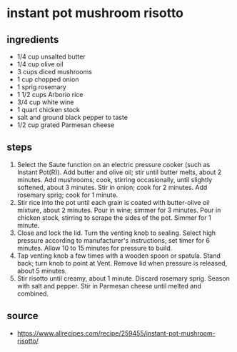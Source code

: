 # instant pot mushroom risotto

## ingredients

- 1/4 cup unsalted butter
- 1/4 cup olive oil
- 3 cups diced mushrooms
- 1 cup chopped onion
- 1 sprig rosemary
- 1 1/2 cups Arborio rice
- 3/4 cup white wine
- 1 quart chicken stock
- salt and ground black pepper to taste
- 1/2 cup grated Parmesan cheese

## steps

1. Select the Saute function on an electric pressure cooker (such as Instant Pot(R)). Add butter and olive oil; stir until butter melts, about 2 minutes. Add mushrooms; cook, stirring occasionally, until slightly softened, about 3 minutes. Stir in onion; cook for 2 minutes. Add rosemary sprig; cook for 1 minute.
1. Stir rice into the pot until each grain is coated with butter-olive oil mixture, about 2 minutes. Pour in wine; simmer for 3 minutes. Pour in chicken stock, stirring to scrape the sides of the pot. Simmer for 1 minute.
1. Close and lock the lid. Turn the venting knob to sealing. Select high pressure according to manufacturer's instructions; set timer for 6 minutes. Allow 10 to 15 minutes for pressure to build.
1. Tap venting knob a few times with a wooden spoon or spatula. Stand back; turn knob to point at Vent. Remove lid when pressure is released, about 5 minutes.
1. Stir risotto until creamy, about 1 minute. Discard rosemary sprig. Season with salt and pepper. Stir in Parmesan cheese until melted and combined.

## source

- <https://www.allrecipes.com/recipe/259455/instant-pot-mushroom-risotto/>
